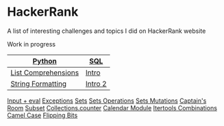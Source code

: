 # HackerRank

A list of interesting challenges and topics I did on HackerRank website

Work in progress


[Python](https://github.com/Ysoroko/HackerRank/tree/master/Python) | [SQL](https://github.com/Ysoroko/HackerRank/tree/master/SQL)
-------------|-------------|
[List Comprehensions](https://github.com/Ysoroko/HackerRank/blob/master/Python/list_comprehensions.py) | [Intro](https://github.com/Ysoroko/HackerRank/blob/master/SQL/weather_observation_station3.sql)
[String Formatting](https://github.com/Ysoroko/HackerRank/blob/master/Python/string_formatting.py) | [Intro 2](https://github.com/Ysoroko/HackerRank/blob/master/SQL/weather_observation_station4.sql)
[Input + eval](https://github.com/Ysoroko/HackerRank/blob/master/Python/input.py)
[Exceptions](https://github.com/Ysoroko/HackerRank/blob/master/Python/exceptions.py)
[Sets](https://github.com/Ysoroko/HackerRank/blob/master/Python/sets.py)
[Sets Operations](https://github.com/Ysoroko/HackerRank/blob/master/Python/sets_operations.py)
[Sets Mutations](https://github.com/Ysoroko/HackerRank/blob/master/Python/sets_mutations.py)
[Captain's Room](https://github.com/Ysoroko/HackerRank/tree/master/Python/captain_room.py)
[Subset](https://github.com/Ysoroko/HackerRank/blob/master/Python/subset.py)
[Collections.counter](https://github.com/Ysoroko/HackerRank/blob/master/Python/collections.counter.py)
[Calendar Module](https://github.com/Ysoroko/HackerRank/blob/master/Python/calendar_module.py)
[Itertools Combinations](https://github.com/Ysoroko/HackerRank/blob/master/Python/itertools.combinations.py)
[Camel Case](https://github.com/Ysoroko/HackerRank/blob/master/Python/camelcase.py)
[Flipping Bits](https://github.com/Ysoroko/HackerRank/blob/master/Python/flipping_bits.py)


